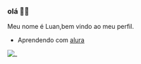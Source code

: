 ### olá 👋👋

Meu nome é Luan,bem vindo ao meu perfil.

- Aprendendo com [alura](https://www.alura.om.br)

![_](https://media1.tenor.com/m/5NgZRl0UHk0AAAAd/smile-harvey-specter.gif)
